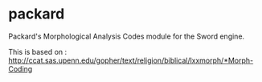 # packard
 Packard's Morphological Analysis Codes module for the Sword engine.

 This is based on : http://ccat.sas.upenn.edu/gopher/text/religion/biblical/lxxmorph/*Morph-Coding


